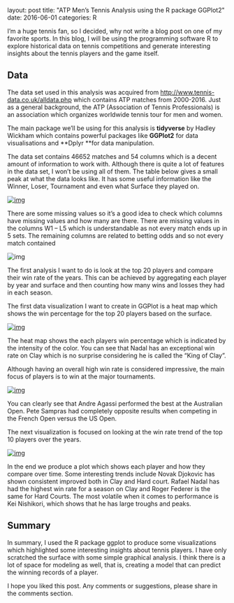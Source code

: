 layout: post
title:  "ATP Men’s Tennis Analysis using the R package GGPlot2"
date:  2016-06-01
categories: R

I’m a huge tennis fan, so I decided, why not write a blog post on one of my favorite sports. In this blog, I will be using the programming software R to explore historical data on tennis competitions and generate interesting insights about the tennis players and the game itself.

## Data

The data set used in this analysis was acquired from http://www.tennis-data.co.uk/alldata.php which contains ATP matches from 2000-2016. Just as a general background, the ATP (Association of Tennis Professionals) is an association which organizes worldwide tennis tour for men and women.

The main package we’ll be using for this analysis is **tidyverse** by Hadley Wickham which contains powerful packages like **GGPlot2** for data visualisations and **Dplyr **for data manipulation.

The data set contains 46652 matches and 54 columns which is a decent amount of information to work with. Although there is quite a lot of features in the data set, I won’t be using all of them. The table below gives a small peak at what the data looks like. It has some useful information like the Winner, Loser, Tournament and even what Surface they played on.

[![img](http://15-3692.ca.uts.edu.au/wp-content/uploads/sites/111/2017/04/Table1-1.png)](http://15-3692.ca.uts.edu.au/wp-content/uploads/sites/111/2017/04/Table1-1.png)

There are some missing values so it’s a good idea to check which columns have missing values and how many are there. There are missing values in the columns W1 – L5 which is understandable as not every match ends up in 5 sets. The remaining columns are related to betting odds and so not every match contained

![img](http://15-3692.ca.uts.edu.au/wp-content/uploads/sites/111/2017/04/Table_missing_values.png)

The first analysis I want to do is look at the top 20 players and compare their win rate of the years. This can be achieved by aggregating each player by year and surface and then counting how many wins and losses they had in each season.

The first data visualization I want to create in GGPlot is a heat map which shows the win percentage for the top 20 players based on the surface.

[![img](http://15-3692.ca.uts.edu.au/wp-content/uploads/sites/111/2017/04/graph2_heatmap_surface.png)](http://15-3692.ca.uts.edu.au/wp-content/uploads/sites/111/2017/04/graph2_heatmap_surface.png)

The heat map shows the each players win percentage which is indicated by the intensity of the color. You can see that Nadal has an exceptional win rate on Clay which is no surprise considering he is called the “King of Clay”.

Although having an overall high win rate is considered impressive, the main focus of players is to win at the major tournaments.

[![img](http://15-3692.ca.uts.edu.au/wp-content/uploads/sites/111/2017/04/Graph3_heatmap_tournament.png)](http://15-3692.ca.uts.edu.au/wp-content/uploads/sites/111/2017/04/Graph3_heatmap_tournament.png)

You can clearly see that Andre Agassi performed the best at the Australian Open. Pete Sampras had completely opposite results when competing in the French Open versus the US Open.

The next visualization is focused on looking at the win rate trend of the top 10 players over the years.

[![img](http://15-3692.ca.uts.edu.au/wp-content/uploads/sites/111/2017/04/graph1.png)](http://15-3692.ca.uts.edu.au/wp-content/uploads/sites/111/2017/04/graph1.png)

In the end we produce a plot which shows each player and how they compare over time. Some interesting trends include Novak Djokovic has shown consistent improved both in Clay and Hard court. Rafael Nadal has had the highest win rate for a season on Clay and Roger Federer is the same for Hard Courts. The most volatile when it comes to performance is Kei Nishikori, which shows that he has large troughs and peaks.

## Summary

In summary, I used the R package ggplot to produce some visualizations which highlighted some interesting insights about tennis players. I have only scratched the surface with some simple graphical analysis. I think there is a lot of space for modeling as well, that is, creating a model that can predict the winning records of a player.

I hope you liked this post. Any comments or suggestions, please share in the comments section.



